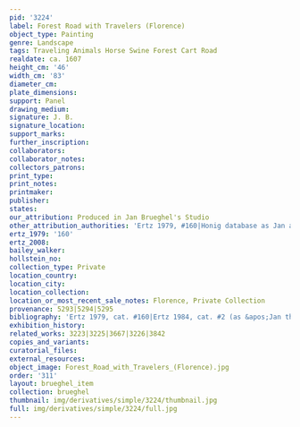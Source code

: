 ```yaml
---
pid: '3224'
label: Forest Road with Travelers (Florence)
object_type: Painting
genre: Landscape
tags: Traveling Animals Horse Swine Forest Cart Road
realdate: ca. 1607
height_cm: '46'
width_cm: '83'
diameter_cm: 
plate_dimensions: 
support: Panel
drawing_medium: 
signature: J. B.
signature_location: 
support_marks: 
further_inscription: 
collaborators: 
collaborator_notes: 
collectors_patrons: 
print_type: 
print_notes: 
printmaker: 
publisher: 
states: 
our_attribution: Produced in Jan Brueghel's Studio
other_attribution_authorities: 'Ertz 1979, #160|Honig database as Jan and studio'
ertz_1979: '160'
ertz_2008: 
bailey_walker: 
hollstein_no: 
collection_type: Private
location_country: 
location_city: 
location_collection: 
location_or_most_recent_sale_notes: Florence, Private Collection
provenance: 5293|5294|5295
bibliography: 'Ertz 1979, cat. #160|Ertz 1984, cat. #2 (as &apos;Jan the Younger&apos;)'
exhibition_history: 
related_works: 3223|3225|3667|3226|3842
copies_and_variants: 
curatorial_files: 
external_resources: 
object_image: Forest_Road_with_Travelers_(Florence).jpg
order: '311'
layout: brueghel_item
collection: brueghel
thumbnail: img/derivatives/simple/3224/thumbnail.jpg
full: img/derivatives/simple/3224/full.jpg
---
```

